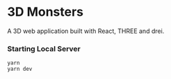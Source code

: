 # 3D Monsters

A 3D web application built with React, THREE and drei.

### Starting Local Server

```
yarn
yarn dev
```
